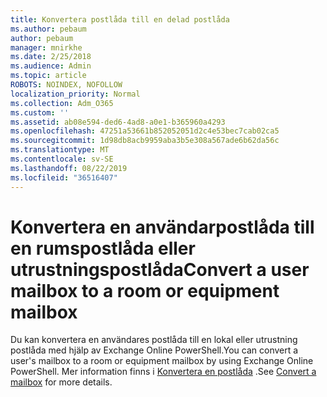 ```yaml
---
title: Konvertera postlåda till en delad postlåda
ms.author: pebaum
author: pebaum
manager: mnirkhe
ms.date: 2/25/2018
ms.audience: Admin
ms.topic: article
ROBOTS: NOINDEX, NOFOLLOW
localization_priority: Normal
ms.collection: Adm_O365
ms.custom: ''
ms.assetid: ab08e594-ded6-4ad8-a0e1-b365960a4293
ms.openlocfilehash: 47251a53661b852052051d2c4e53bec7cab02ca5
ms.sourcegitcommit: 1d98db8acb9959aba3b5e308a567ade6b62da56c
ms.translationtype: MT
ms.contentlocale: sv-SE
ms.lasthandoff: 08/22/2019
ms.locfileid: "36516407"
---
```

# <a name="convert-a-user-mailbox-to-a-room-or-equipment-mailbox"></a><span data-ttu-id="a59a7-102">Konvertera en användarpostlåda till en rumspostlåda eller utrustningspostlåda</span><span class="sxs-lookup"><span data-stu-id="a59a7-102">Convert a user mailbox to a room or equipment mailbox</span></span>

<span data-ttu-id="a59a7-103">Du kan konvertera en användares postlåda till en lokal eller utrustning postlåda med hjälp av Exchange Online PowerShell.</span><span class="sxs-lookup"><span data-stu-id="a59a7-103">You can convert a user's mailbox to a room or equipment mailbox by using Exchange Online PowerShell.</span></span> <span data-ttu-id="a59a7-104">Mer information finns i [Konvertera en postlåda](https://go.microsoft.com/fwlink/p/?LinkId=832875) .</span><span class="sxs-lookup"><span data-stu-id="a59a7-104">See [Convert a mailbox](https://go.microsoft.com/fwlink/p/?LinkId=832875) for more details.</span></span> 
  

